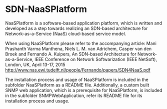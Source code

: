 # SDN-NaaSPlatform

NaaSPlatform is a software-based application platform, which is written and developed as a step towards realizing an SDN-based architecture for Network-as-a-Service (NaaS) cloud-based service model.

When using NaaSPlatform please refer to the accompanying article:
Mani Prashanth Varma Manthena, Niels L. M. van Adrichem, Casper van den Broek and Fernando A. Kuipers, An SDN-based Architecture for Network-as-a-Service, IEEE Conference on Network Softwarization (IEEE NetSoft), London, UK, April 13-17, 2015
http://www.nas.ewi.tudelft.nl/people/Fernando/papers/SDN4NaaS.pdf

The installation process and usage of NaaSPlatform is included in the subfolder NaaSPlatform as a README file. Additionally, a custom built SNMP web application, which is a prerequisite for NaaSPlatform, is included in the subfolder SNMPWebApplication, refer its README file for its installation process and usage.    
